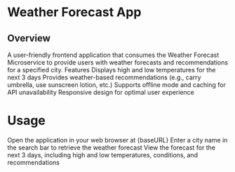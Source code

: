 # Weather Forecast App
 ## Overview
A user-friendly frontend application that consumes the Weather Forecast Microservice to provide users with weather forecasts and recommendations for a specified city.
Features
Displays high and low temperatures for the next 3 days
Provides weather-based recommendations (e.g., carry umbrella, use sunscreen lotion, etc.)
Supports offline mode and caching for API unavailability
Responsive design for optimal user experience

  # Usage
Open the application in your web browser at {baseURL}
Enter a city name in the search bar to retrieve the weather forecast
View the forecast for the next 3 days, including high and low temperatures, conditions, and recommendations



